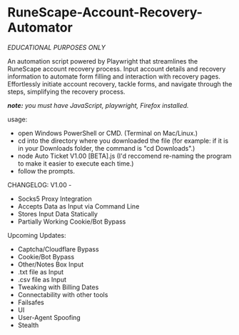 # RuneScape-Account-Recovery-Automator

*EDUCATIONAL PURPOSES ONLY*

An automation script powered by Playwright that streamlines the RuneScape account recovery process. Input account details and recovery information to automate form filling and interaction with recovery pages. Effortlessly initiate account recovery, tackle forms, and navigate through the steps, simplifying the recovery process.

***note:** you must have JavaScript, playwright, Firefox installed.*

usage:
 - open Windows PowerShell or CMD. (Terminal on Mac/Linux.)
 - cd into the directory where you downloaded the file (for example: if it is in your Downloads folder, the command is "cd Downloads".)
 - node Auto Ticket V1.00 [BETA].js (I'd reccomend re-naming the program to make it easier to execute each time.)
 - follow the prompts.


CHANGELOG: V1.00 - 
 - Socks5 Proxy Integration
 - Accepts Data as Input via Command Line
 - Stores Input Data Statically
 - Partially Working Cookie/Bot Bypass

Upcoming Updates:
 - Captcha/Cloudflare Bypass
 - Cookie/Bot Bypass
 - Other/Notes Box Input
 - .txt file as Input
 - .csv file as Input
 - Tweaking with Billing Dates
 - Connectability with other tools
 - Failsafes
 - UI
 - User-Agent Spoofing
 - Stealth
